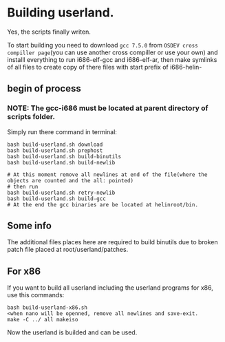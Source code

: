 # Building userland.

Yes, the scripts finally writen.

To start building you need to download `gcc 7.5.0` from `OSDEV cross compiller page`(you can use another cross compiller or use your own) and installl everything to run i686-elf-gcc and i686-elf-ar, then make symlinks of all files to create copy of there files with start  prefix of i686-helin-

## begin of process

### NOTE: The gcc-i686 must be located at parent directory of scripts folder.

Simply run there command in terminal:
```console
bash build-userland.sh download
bash build-userland.sh prephost
bash build-userland.sh build-binutils
bash build-userland.sh build-newlib

# At this moment remove all newlines at end of the file(where the objects are counted and the all: pointed)
# then run
bash build-userland.sh retry-newlib
bash build-userland.sh build-gcc
# At the end the gcc binaries are be located at helinroot/bin. 

```

## Some info
The additional files places here are required to build binutils due to broken patch file placed at root/userland/patches.

## For x86
If you want to build all userland including the userland programs for x86, use this commands:
```console
bash build-userland-x86.sh
<when nano will be openned, remove all newlines and save-exit.
make -C ../ all makeiso
```
Now the userland is builded and can be used.
